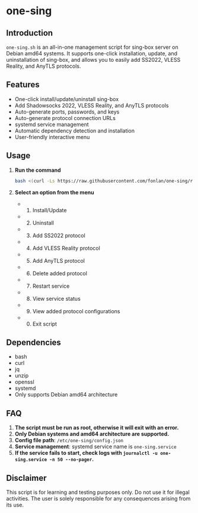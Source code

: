 # one-sing

## Introduction

`one-sing.sh` is an all-in-one management script for sing-box server on Debian amd64 systems. It supports one-click installation, update, and uninstallation of sing-box, and allows you to easily add SS2022, VLESS Reality, and AnyTLS protocols.

## Features

- One-click install/update/uninstall sing-box
- Add Shadowsocks 2022, VLESS Reality, and AnyTLS protocols
- Auto-generate ports, passwords, and keys
- Auto-generate protocol connection URLs
- systemd service management
- Automatic dependency detection and installation
- User-friendly interactive menu

## Usage

1. **Run the command**
   ```bash
   bash <(curl -Ls https://raw.githubusercontent.com/fonlan/one-sing/refs/heads/main/one-sing.sh)
   ```

2. **Select an option from the menu**
   - 1. Install/Update
   - 2. Uninstall
   - 3. Add SS2022 protocol
   - 4. Add VLESS Reality protocol
   - 5. Add AnyTLS protocol
   - 6. Delete added protocol
   - 7. Restart service
   - 8. View service status
   - 9. View added protocol configurations
   - 0. Exit script

## Dependencies

- bash
- curl
- jq
- unzip
- openssl
- systemd
- Only supports Debian amd64 architecture

## FAQ

1. **The script must be run as root, otherwise it will exit with an error.**
2. **Only Debian systems and amd64 architecture are supported.**
3. **Config file path**: `/etc/one-sing/config.json`
4. **Service management**: systemd service name is `one-sing.service`
5. **If the service fails to start, check logs with `journalctl -u one-sing.service -n 50 --no-pager`.**

## Disclaimer

This script is for learning and testing purposes only. Do not use it for illegal activities. The user is solely responsible for any consequences arising from its use.
